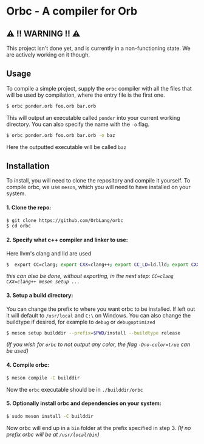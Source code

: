 # Orbc - A compiler for Orb

## ⚠️ !! WARNING !! ⚠️
This project isn't done yet, and is currently in a non-functioning state.
We are actively working on it though.

## Usage

To compile a simple project, supply the `orbc` compiler with all the files that will be used by compilation,
where the entry file is the first one.

```bash
$ orbc ponder.orb foo.orb bar.orb
```
This will output an executable called `ponder` into your current working directory.
You can also specify the name with the `-o` flag.

```bash
$ orbc ponder.orb foo.orb bar.orb -o baz
```
Here the outputted executable will be called `baz`

## Installation
To install, you will need to clone the repository and compile it yourself.
To compile orbc, we use `meson`, which you will need to have installed on your system.

#### 1. Clone the repo:
```bash
$ git clone https://github.com/OrbLang/orbc
$ cd orbc
```

#### 2. Specify what  c++ compiler and linker to use:
Here llvm's clang and lld are used
```bash
$  export CC=clang; export CXX=clang++; export CC_LD=ld.lld; export CXX_LD=ld.lld
```
_this can also be done, without exporting, in the next step: `CC=clang CXX=clang++ meson setup ...`_

#### 3. Setup a build directory:
You can change the prefix to where you want orbc to be installed.
If left out it will default to `/usr/local` and `C:\` on Windows.
You can also change the buildtype if desired, for example to `debug` or `debugoptimized`
```bash
$ meson setup builddir --prefix=$PWD/install --buildtype release
```
_(If you wish for `orbc` to not output any color, the flag `-Dno-color=true` can be used)_

#### 4. Compile orbc:
```bash
$ meson compile -C builddir
```
Now the `orbc` executable should be in `./builddir/orbc` 
#### 5. Optionally install orbc and dependencies on your system:
```bash
$ sudo meson install -C builddir
```
Now orbc will end up in a `bin` folder at the prefix specified in step 3. _(If no prefix orbc will be at `/usr/local/bin`)_
